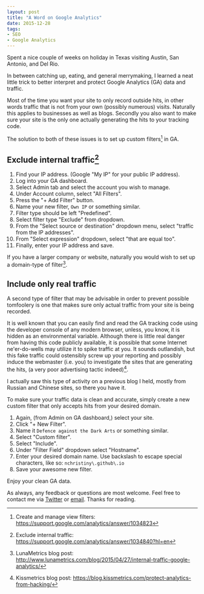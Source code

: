 ```yaml
---
layout: post
title: "A Word on Google Analytics"
date: 2015-12-28
tags: 
- SEO
- Google Analytics
---
```

Spent a nice couple of weeks on holiday in Texas visiting Austin, San Antonio, and Del Rio. <!-- more -->

In between catching up, eating, and general merrymaking, I learned a neat little trick to better interpret and protect Google Analytics (GA) data and traffic. 

Most of the time you want your site to only record outside hits, in other words traffic that is not from your own (possibly numerous) visits. Naturally this applies to businesses as well as blogs. Secondly you also want to make sure your site is the only one actually generating the hits to your tracking code.

The solution to both of these issues is to set up custom filters[^fn-ga_filter] in GA.

## Exclude internal traffic[^fn-ga_exclude]

1. Find your IP address. (Google "My IP" for your public IP address).
2. Log into your GA dashboard.
3. Select Admin tab and select the account you wish to manage.
4. Under Account column, select "All Filters".
5. Press the "+ Add Filter" button.
6. Name your new filter, `Own IP` or something similar.
7. Filter type should be left "Predefined". 
8. Select filter type "Exclude" from dropdown.
9. From the "Select source or destination" dropdown menu, select "traffic from the IP addresses".
10. From "Select expression" dropdown, select "that are equal too".
11. Finally, enter your IP address and save.

If you have a larger company or website, naturally you would wish to set up a domain-type of filter[^fn-ga_domain_filter].  

## Include only real traffic
A second type of filter that may be advisable in order to prevent possible tomfoolery is one that makes sure only actual traffic from your site is being recorded. 

It is well known that you can easily find and read the GA tracking code using the developer console of any modern browser, unless, you know, it is hidden as an environmental variable. Although there is little real danger from having this code publicly available, it is possible that some Internet ne'er-do-wells may utilize it to spike traffic at you. It sounds outlandish, but this fake traffic could ostensibly screw up your reporting and possibly induce the webmaster (i.e. you) to investigate the sites that are generating the hits, (a very poor advertising tactic indeed)[^fn-ga_protection]. 

I actually saw this type of activity on a previous blog I held, mostly from Russian and Chinese sites, so there you have it.

To make sure your traffic data is clean and accurate, simply create a new custom filter that only accepts hits from your desired domain. 

1. Again, (from Admin on GA dashboard,) select your site.
2. Click "+ New Filter".
3. Name it `Defence against the Dark Arts` or something similar.
4. Select "Custom filter".
5. Select "Include".
6. Under "Filter Field" dropdown select "Hostname".
7. Enter your desired domain name. Use backslash to escape special characters, like so: `nchristiny\.github\.io`
8. Save your awesome new filter.

Enjoy your clean GA data. 

As always, any feedback or questions are most welcome. Feel free to contact me via [Twitter](https://twitter.com/ChileanNick) or [email](mailto:nchristiny@gmail.com). Thanks for reading.

[^fn-ga_filter]: Create and manage view filters: https://support.google.com/analytics/answer/1034823

[^fn-ga_exclude]: Exclude internal traffic: https://support.google.com/analytics/answer/1034840?hl=en

[^fn-ga_domain_filter]: LunaMetrics blog post: http://www.lunametrics.com/blog/2015/04/27/internal-traffic-google-analytics/

[^fn-ga_protection]: Kissmetrics blog post: https://blog.kissmetrics.com/protect-analytics-from-hacking/
